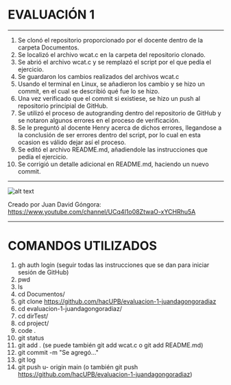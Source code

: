 <h1> EVALUACIÓN 1 </h1>

--------------- --------------- --------------- --------------- --------------- ---------------

1) Se clonó el repositorio proporcionado por el docente dentro de la carpeta Documentos.
2) Se localizó el archivo wcat.c en la carpeta del repositorio clonado.
3) Se abrió el archivo wcat.c y se remplazó el script por el que pedía el ejercicio. 
4) Se guardaron los cambios realizados del archivos wcat.c
5) Usando el terminal en Linux, se añadieron los cambio y se hizo un commit, en el cual se describió qué fue lo se hizo. 
6) Una vez verificado que el commit si existiese, se hizo un push al repositorio principial de GitHub. 
7) Se utilizó el proceso de autogranding dentro del repositorio de GitHub y se notaron algunos errores en el proceso de verificación.
8) Se le preguntó al docente Henry acerca de dichos errores, llegandose a la conclusión de ser errores dentro del script, por lo cual en esta ocasion es válido dejar así el proceso.
9) Se editó el archivo README.md, añadiendole las instrucciones que pedía el ejercicio. 
10) Se corrigió un detalle adicional en README.md, haciendo un nuevo commit.

--------------- --------------- --------------- --------------- --------------- ---------------

![alt text](https://i.imgur.com/IdfwVi7.jpg)


Creado por Juan David Góngora: https://www.youtube.com/channel/UCq4I1o08ZtwaO-xYCHRhu5A

--------------- --------------- --------------- --------------- --------------- ---------------

<h1> COMANDOS UTILIZADOS </h1>


1) gh auth login (seguir todas las instrucciones que se dan para iniciar sesión de GitHub)
2) pwd
3) ls
4) cd Documentos/
5) git clone https://github.com/hacUPB/evaluacion-1-juandagongoradiaz
6) cd evaluacion-1-juandagongoradiaz/  
7) cd dirTest/
8) cd project/
9) code . 
10) git status
11) git add . (se puede también git add wcat.c o git add README.md)
12) git commit -m "Se agregó..."
13) git log
14) git push u- origin main (o también git push https://github.com/hacUPB/evaluacion-1-juandagongoradiaz)


 
